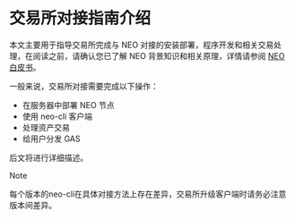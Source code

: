 # 交易所对接指南介绍

本文主要用于指导交易所完成与 NEO 对接的安装部署，程序开发和相关交易处理，在阅读之前，请确认您已了解 NEO 背景知识和相关原理，详情请参阅 [NEO白皮书](../basic/whitepaper.md)。

一般来说，交易所对接需要完成以下操作：

- 在服务器中部署 NEO 节点
- 使用 neo-cli 客户端
- 处理资产交易
- 给用户分发 GAS

后文将进行详细描述。

> [!Note]
>
> 每个版本的neo-cli在具体对接方法上存在差异，交易所升级客户端时请务必注意版本间差异。



